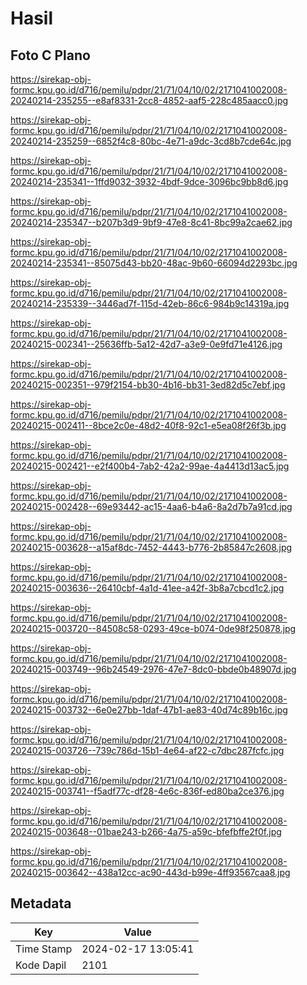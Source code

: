 # Hasil

## Foto C Plano

https://sirekap-obj-formc.kpu.go.id/d716/pemilu/pdpr/21/71/04/10/02/2171041002008-20240214-235255--e8af8331-2cc8-4852-aaf5-228c485aacc0.jpg

https://sirekap-obj-formc.kpu.go.id/d716/pemilu/pdpr/21/71/04/10/02/2171041002008-20240214-235259--6852f4c8-80bc-4e71-a9dc-3cd8b7cde64c.jpg

https://sirekap-obj-formc.kpu.go.id/d716/pemilu/pdpr/21/71/04/10/02/2171041002008-20240214-235341--1ffd9032-3932-4bdf-9dce-3096bc9bb8d6.jpg

https://sirekap-obj-formc.kpu.go.id/d716/pemilu/pdpr/21/71/04/10/02/2171041002008-20240214-235347--b207b3d9-9bf9-47e8-8c41-8bc99a2cae62.jpg

https://sirekap-obj-formc.kpu.go.id/d716/pemilu/pdpr/21/71/04/10/02/2171041002008-20240214-235341--85075d43-bb20-48ac-9b60-66094d2293bc.jpg

https://sirekap-obj-formc.kpu.go.id/d716/pemilu/pdpr/21/71/04/10/02/2171041002008-20240214-235339--3446ad7f-115d-42eb-86c6-984b9c14319a.jpg

https://sirekap-obj-formc.kpu.go.id/d716/pemilu/pdpr/21/71/04/10/02/2171041002008-20240215-002341--25636ffb-5a12-42d7-a3e9-0e9fd71e4126.jpg

https://sirekap-obj-formc.kpu.go.id/d716/pemilu/pdpr/21/71/04/10/02/2171041002008-20240215-002351--979f2154-bb30-4b16-bb31-3ed82d5c7ebf.jpg

https://sirekap-obj-formc.kpu.go.id/d716/pemilu/pdpr/21/71/04/10/02/2171041002008-20240215-002411--8bce2c0e-48d2-40f8-92c1-e5ea08f26f3b.jpg

https://sirekap-obj-formc.kpu.go.id/d716/pemilu/pdpr/21/71/04/10/02/2171041002008-20240215-002421--e2f400b4-7ab2-42a2-99ae-4a4413d13ac5.jpg

https://sirekap-obj-formc.kpu.go.id/d716/pemilu/pdpr/21/71/04/10/02/2171041002008-20240215-002428--69e93442-ac15-4aa6-b4a6-8a2d7b7a91cd.jpg

https://sirekap-obj-formc.kpu.go.id/d716/pemilu/pdpr/21/71/04/10/02/2171041002008-20240215-003628--a15af8dc-7452-4443-b776-2b85847c2608.jpg

https://sirekap-obj-formc.kpu.go.id/d716/pemilu/pdpr/21/71/04/10/02/2171041002008-20240215-003636--26410cbf-4a1d-41ee-a42f-3b8a7cbcd1c2.jpg

https://sirekap-obj-formc.kpu.go.id/d716/pemilu/pdpr/21/71/04/10/02/2171041002008-20240215-003720--84508c58-0293-49ce-b074-0de98f250878.jpg

https://sirekap-obj-formc.kpu.go.id/d716/pemilu/pdpr/21/71/04/10/02/2171041002008-20240215-003749--96b24549-2976-47e7-8dc0-bbde0b48907d.jpg

https://sirekap-obj-formc.kpu.go.id/d716/pemilu/pdpr/21/71/04/10/02/2171041002008-20240215-003732--6e0e27bb-1daf-47b1-ae83-40d74c89b16c.jpg

https://sirekap-obj-formc.kpu.go.id/d716/pemilu/pdpr/21/71/04/10/02/2171041002008-20240215-003726--739c786d-15b1-4e64-af22-c7dbc287fcfc.jpg

https://sirekap-obj-formc.kpu.go.id/d716/pemilu/pdpr/21/71/04/10/02/2171041002008-20240215-003741--f5adf77c-df28-4e6c-836f-ed80ba2ce376.jpg

https://sirekap-obj-formc.kpu.go.id/d716/pemilu/pdpr/21/71/04/10/02/2171041002008-20240215-003648--01bae243-b266-4a75-a59c-bfefbffe2f0f.jpg

https://sirekap-obj-formc.kpu.go.id/d716/pemilu/pdpr/21/71/04/10/02/2171041002008-20240215-003642--438a12cc-ac90-443d-b99e-4ff93567caa8.jpg


## Metadata

| Key        | Value               |
| ---------- | ------------------- |
| Time Stamp | 2024-02-17 13:05:41 |
| Kode Dapil | 2101                |



